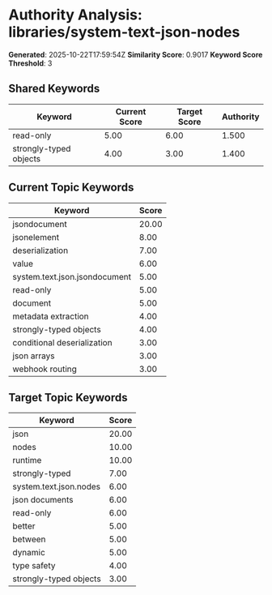 # Authority Analysis: libraries/system-text-json-nodes

**Generated**: 2025-10-22T17:59:54Z
**Similarity Score**: 0.9017
**Keyword Score Threshold**: 3

## Shared Keywords

| Keyword | Current Score | Target Score | Authority |
|---------|---------------|--------------|-----------|
| read-only | 5.00 | 6.00 | 1.500 |
| strongly-typed objects | 4.00 | 3.00 | 1.400 |

## Current Topic Keywords

| Keyword | Score |
|---------|-------|
| jsondocument | 20.00 |
| jsonelement | 8.00 |
| deserialization | 7.00 |
| value | 6.00 |
| system.text.json.jsondocument | 5.00 |
| read-only | 5.00 |
| document | 5.00 |
| metadata extraction | 4.00 |
| strongly-typed objects | 4.00 |
| conditional deserialization | 3.00 |
| json arrays | 3.00 |
| webhook routing | 3.00 |

## Target Topic Keywords

| Keyword | Score |
|---------|-------|
| json | 20.00 |
| nodes | 10.00 |
| runtime | 10.00 |
| strongly-typed | 7.00 |
| system.text.json.nodes | 6.00 |
| json documents | 6.00 |
| read-only | 6.00 |
| better | 5.00 |
| between | 5.00 |
| dynamic | 5.00 |
| type safety | 4.00 |
| strongly-typed objects | 3.00 |


